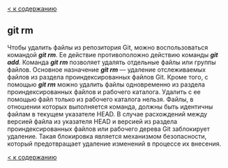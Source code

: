 [< к содержанию](./README.md)

## git rm

Чтобы удалить файлы из репозитория Git, можно воспользоваться командой ***git rm***. Ее действие противоположно действию команды ***git add***. Команда ***git rm*** позволяет удалять отдельные файлы или группы файлов. Основное назначение ***git rm*** — удаление отслеживаемых файлов из раздела проиндексированных файлов Git. Кроме того, с помощью ***git rm*** можно удалить файлы одновременно из раздела проиндексированных файлов и рабочего каталога. Удалить с ее помощью файл только из рабочего каталога нельзя. Файлы, в отношении которых выполняется команда, должны быть идентичны файлам в текущем указателе HEAD. В случае расхождений между версией файла из указателя HEAD и версией из раздела проиндексированных файлов или рабочего дерева Git заблокирует удаление. Такая блокировка является механизмом безопасности, который предотвращает удаление изменений в процессе их внесения.

[< к содержанию](./README.md)